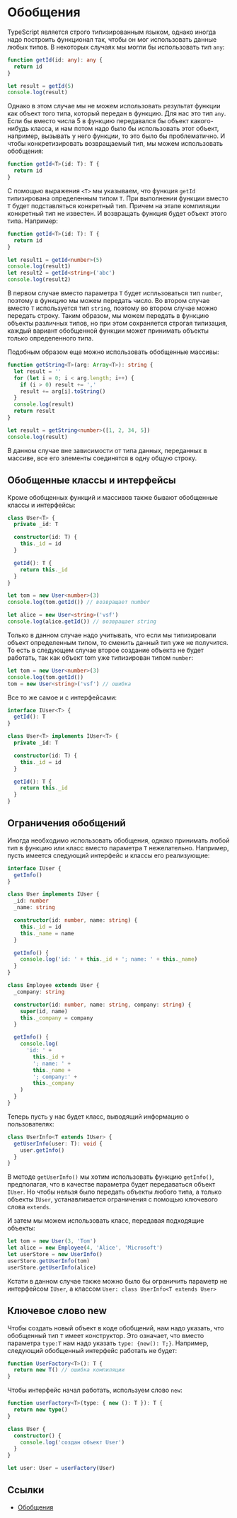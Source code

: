# Обобщения

TypeScript является строго типизированным языком, однако иногда надо построить функционал так, чтобы он мог использовать данные любых типов. В некоторых случаях мы могли бы использовать тип `any`:

```typescript
function getId(id: any): any {
  return id
}

let result = getId(5)
console.log(result)
```

Однако в этом случае мы не можем использовать результат функции как объект того типа, который передан в функцию. Для нас это тип `any`. Если бы вместо числа 5 в функцию передавался бы объект какого-нибудь класса, и нам потом надо было бы использовать этот объект, например, вызывать у него функции, то это было бы проблематично. И чтобы конкретизировать возвращаемый тип, мы можем использовать обобщения:

```typescript
function getId<T>(id: T): T {
  return id
}
```

С помощью выражения `<T>` мы указываем, что функция `getId` типизирована определенным типом `T`. При выполнении функции вместо `Т` будет подставляться конкретный тип. Причем на этапе компиляции конкретный тип не известен. И возвращать функция будет объект этого типа. Например:

```typescript
function getId<T>(id: T): T {
  return id
}

let result1 = getId<number>(5)
console.log(result1)
let result2 = getId<string>('abc')
console.log(result2)
```

В первом случае вместо параметра `T` будет испльзоваться тип `number`, поэтому в функцию мы можем передать число. Во втором случае вместо `T` используется тип `string`, поэтому во втором случае можно передать строку. Таким образом, мы можем передать в функцию объекты различных типов, но при этом сохраняется строгая типизация, каждый вариант обобщенной функции может принимать объекты только определенного типа.

Подобным образом еще можно использовать обобщенные массивы:

```typescript
function getString<T>(arg: Array<T>): string {
  let result = ''
  for (let i = 0; i < arg.length; i++) {
    if (i > 0) result += ','
    result += arg[i].toString()
  }
  console.log(result)
  return result
}

let result = getString<number>([1, 2, 34, 5])
console.log(result)
```

В данном случае вне зависимости от типа данных, переданных в массиве, все его элементы соединятся в одну общую строку.

## Обобщенные классы и интерфейсы

Кроме обобщенных функций и массивов также бывают обобщенные классы и интерфейсы:

```typescript
class User<T> {
  private _id: T

  constructor(id: T) {
    this._id = id
  }

  getId(): T {
    return this._id
  }
}

let tom = new User<number>(3)
console.log(tom.getId()) // возвращает number

let alice = new User<string>('vsf')
console.log(alice.getId()) // возвращает string
```

Только в данном случае надо учитывать, что если мы типизировали объект определенным типом, то сменить данный тип уже не получится. То есть в следующем случае второе создание объекта не будет работать, так как объект tom уже типизирован типом `number`:

```typescript
let tom = new User<number>(3)
console.log(tom.getId())
tom = new User<string>('vsf') // ошибка
```

Все то же самое и с интерфейсами:

```typescript
interface IUser<T> {
  getId(): T
}

class User<T> implements IUser<T> {
  private _id: T

  constructor(id: T) {
    this._id = id
  }

  getId(): T {
    return this._id
  }
}
```

## Ограничения обобщений

Иногда необходимо использовать обобщения, однако принимать любой тип в функцию или класс вместо параметра `T` нежелательно. Например, пусть имеется следующий интерфейс и классы его реализующие:

```typescript
interface IUser {
  getInfo()
}

class User implements IUser {
  _id: number
  _name: string

  constructor(id: number, name: string) {
    this._id = id
    this._name = name
  }

  getInfo() {
    console.log('id: ' + this._id + '; name: ' + this._name)
  }
}

class Employee extends User {
  _company: string

  constructor(id: number, name: string, company: string) {
    super(id, name)
    this._company = company
  }

  getInfo() {
    console.log(
      'id: ' +
        this._id +
        '; name: ' +
        this._name +
        '; company:' +
        this._company
    )
  }
}
```

Теперь пусть у нас будет класс, выводящий информацию о пользователях:

```typescript
class UserInfo<T extends IUser> {
  getUserInfo(user: T): void {
    user.getInfo()
  }
}
```

В методе `getUserInfo()` мы хотим использовать функцию `getInfo()`, предполагая, что в качестве параметра будет передаваться объект `IUser`. Но чтобы нельзя было передать объекты любого типа, а только объекты `IUser`, устанавливается ограничения с помощью ключевого слова `extends`.

И затем мы можем использовать класс, передавая подходящие объекты:

```typescript
let tom = new User(3, 'Tom')
let alice = new Employee(4, 'Alice', 'Microsoft')
let userStore = new UserInfo()
userStore.getUserInfo(tom)
userStore.getUserInfo(alice)
```

Кстати в данном случае также можно было бы ограничить параметр не интерфейсом `IUser`, а классом `User: class UserInfo<T extends User>`

## Ключевое слово new

Чтобы создать новый объект в коде обобщений, нам надо указать, что обобщенный тип `T` имеет конструктор. Это означает, что вместо параметра `type:T` нам надо указать `type: {new(): T;}`. Например, следующий обобщенный интерфейс работать не будет:

```typescript
function UserFactory<T>(): T {
  return new T() // ошибка компиляции
}
```

Чтобы интерфейс начал работать, используем слово `new`:

```typescript
function userFactory<T>(type: { new (): T }): T {
  return new type()
}

class User {
  constructor() {
    console.log('создан объект User')
  }
}

let user: User = userFactory(User)
```

## Ссылки

- [Обобщения](https://metanit.com/web/typescript/3.5.php)
